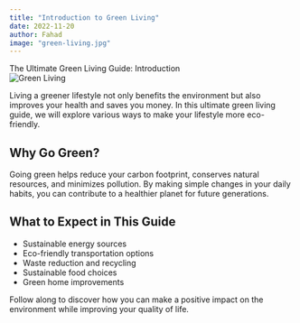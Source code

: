 ```yaml
---
title: "Introduction to Green Living"
date: 2022-11-20
author: Fahad
image: "green-living.jpg"
---
```


<div
class=" items-center  ml-9"
>
 <div class="text-center text-4xl font-bold text-green-600">The Ultimate Green Living Guide: Introduction</div>

<div class="mx-auto max-w-3xl">
  <img src="/green-living.jpg" alt="Green Living" class="mt-8 mb-12 rounded-lg shadow-lg">
</div>

<p class="text-lg text-gray-800 leading-relaxed">
  Living a greener lifestyle not only benefits the environment but also improves your health and saves you money. In this ultimate green living guide, we will explore various ways to make your lifestyle more eco-friendly.
</p>

## <div class="text-2xl font-semibold text-green-600">Why Go Green?</div>

<p class="text-lg text-gray-800 leading-relaxed">
  Going green helps reduce your carbon footprint, conserves natural resources, and minimizes pollution. By making simple changes in your daily habits, you can contribute to a healthier planet for future generations.
</p>

## <div class="text-2xl font-semibold text-green-600">What to Expect in This Guide</div>

<ul class="list-disc list-inside text-lg text-gray-800 leading-relaxed">
  <li>Sustainable energy sources</li>
  <li>Eco-friendly transportation options</li>
  <li>Waste reduction and recycling</li>
  <li>Sustainable food choices</li>
  <li>Green home improvements</li>
</ul>

<p class="text-lg text-gray-800 leading-relaxed mt-8">
  Follow along to discover how you can make a positive impact on the environment while improving your quality of life.
</p>
</div>
